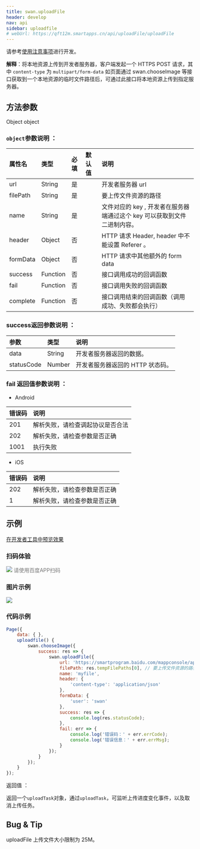 ```yaml
---
title: swan.uploadFile
header: develop
nav: api
sidebar: uploadfile
# webUrl: https://qft12m.smartapps.cn/api/uploadFile/uploadFile
---
```

请参考[使用注意事项](https://smartprogram.baidu.com/docs/develop/api/net/net_rule/)进行开发。



**解释**：将本地资源上传到开发者服务器，客户端发起一个 HTTPS POST 请求，其中 `content-type` 为 `multipart/form-data`
如页面通过 swan.chooseImage 等接口获取到一个本地资源的临时文件路径后，可通过此接口将本地资源上传到指定服务器。


## 方法参数 

Object object

### `object`参数说明 ：

|属性名 |类型  |必填 | 默认值 |说明|
|:---- |:---- |:---- |:----|:----|
|url |String | 是  | |开发者服务器 url|
|filePath  |  String | 是 || 要上传文件资源的路径|
|name  |  String | 是 | | 文件对应的 key , 开发者在服务器端通过这个 key 可以获取到文件二进制内容。|
|header | Object  |否 | |HTTP 请求 Header, header 中不能设置 Referer 。|
|formData  |  Object  |否  | | HTTP 请求中其他额外的 form data|
|success| Function |   否 || 接口调用成功的回调函数|
|fail   | Function |   否 || 接口调用失败的回调函数|
|complete  |  Function  |  否 || 接口调用结束的回调函数（调用成功、失败都会执行）|

### success返回参数说明 ：

|参数 | 类型 | 说明|
|:---- | :---- | :---- | 
|data   | String  |开发者服务器返回的数据。|
|statusCode | Number | 开发者服务器返回的 HTTP 状态码。|

### fail 返回值参数说明 ：

* Android

|错误码|说明|
|:--|:--|
|201|解析失败，请检查调起协议是否合法   |
|202|解析失败，请检查参数是否正确|
|1001|执行失败|

* iOS

|错误码|说明|
|:--|:--|
|202|解析失败，请检查参数是否正确  |
|1|解析失败，请检查参数是否正确|



## 示例

<a href="swanide://fragment/9600df506a852243740082c960020f241573992659493" title="在开发者工具中预览效果" target="_self">在开发者工具中预览效果</a>

### 扫码体验

<div class='scan-code-container'>
    <img src="https://b.bdstatic.com/miniapp/assets/images/doc_demo/uploadFile.png" class="demo-qrcode-image" />
    <font color=#777 12px>请使用百度APP扫码</font>
</div>

###  图片示例  

<div class="m-doc-custom-examples">
    <div class="m-doc-custom-examples-correct">
        <img src="https://b.bdstatic.com/miniapp/images/uploadFile.gif ">
    </div>
    <div class="m-doc-custom-examples-correct">
        <img src=" ">
    </div>
    <div class="m-doc-custom-examples-correct">
        <img src=" ">
    </div>     
</div>

### 代码示例 



```js
Page({
    data: { },
    uploadfile() {
        swan.chooseImage({
            success: res => {
                swan.uploadFile({
                    url: 'https://smartprogram.baidu.com/mappconsole/api/checkFile',
                    filePath: res.tempFilePaths[0], // 要上传文件资源的路径
                    name: 'myfile',
                    header: {
                        'content-type': 'application/json'
                    },
                    formData: {
                        'user': 'swan'
                    },
                    success: res => {
                        console.log(res.statusCode);
                    },
                    fail: err => {
                        console.log('错误码：' + err.errCode);
                        console.log('错误信息：' + err.errMsg);
                    }
                });
            }
        });
    }
});
```

 返回值 ：

返回一个`uploadTask`对象，通过`uploadTask`，可监听上传进度变化事件，以及取消上传任务。

 ##  Bug & Tip 

uploadFile 上传文件大小限制为 25M。
 








 




